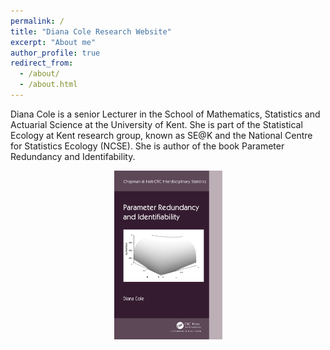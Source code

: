 ```yaml
---
permalink: /
title: "Diana Cole Research Website"
excerpt: "About me"
author_profile: true
redirect_from: 
  - /about/
  - /about.html
---
```


Diana Cole is a senior Lecturer in the School of Mathematics, Statistics and Actuarial Science at the University of Kent. She is part of the Statistical Ecology at Kent research group, known as SE@K and the National Centre for Statistics Ecology (NCSE). She is author of the book Parameter Redundancy and Identifability.

<P align=center><IMG width="173" height="270" border="0" alt="Parameter Redundancy and Identifiability Book Cover" src="images/bookcoverCole2020.jpg"> </p>

